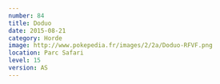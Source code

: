 ```yaml
---
number: 84
title: Doduo
date: 2015-08-21
category: Horde
image: http://www.pokepedia.fr/images/2/2a/Doduo-RFVF.png
location: Parc Safari
level: 15
version: AS
---
```

